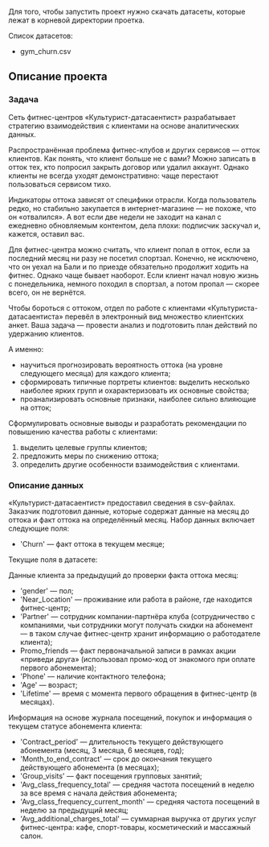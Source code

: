 Для того, чтобы запустить проект нужно скачать датасеты, которые лежат в корневой директории проетка.

Список датасетов:
- gym_churn.csv

## Описание проекта

### Задача

Сеть фитнес-центров «Культурист-датасаентист» разрабатывает стратегию взаимодействия с клиентами на основе аналитических данных.

Распространённая проблема фитнес-клубов и других сервисов — отток клиентов. Как понять, что клиент больше не с вами? Можно записать в отток тех, кто попросил закрыть договор или удалил аккаунт. Однако клиенты не всегда уходят демонстративно: чаще перестают пользоваться сервисом тихо.

Индикаторы оттока зависят от специфики отрасли. Когда пользователь редко, но стабильно закупается в интернет-магазине — не похоже, что он «отвалился». А вот если две недели не заходит на канал с ежедневно обновляемым контентом, дела плохи: подписчик заскучал и, кажется, оставил вас.

Для фитнес-центра можно считать, что клиент попал в отток, если за последний месяц ни разу не посетил спортзал. Конечно, не исключено, что он уехал на Бали и по приезде обязательно продолжит ходить на фитнес. Однако чаще бывает наоборот. Если клиент начал новую жизнь с понедельника, немного походил в спортзал, а потом пропал — скорее всего, он не вернётся.

Чтобы бороться с оттоком, отдел по работе с клиентами «Культуриста-датасаентиста» перевёл в электронный вид множество клиентских анкет. Ваша задача — провести анализ и подготовить план действий по удержанию клиентов.

А именно:

- научиться прогнозировать вероятность оттока (на уровне следующего месяца) для каждого клиента;
- сформировать типичные портреты клиентов: выделить несколько наиболее ярких групп и охарактеризовать их основные свойства;
- проанализировать основные признаки, наиболее сильно влияющие на отток;

Сформулировать основные выводы и разработать рекомендации по повышению качества работы с клиентами:
1) выделить целевые группы клиентов;
2) предложить меры по снижению оттока;
3) определить другие особенности взаимодействия с клиентами.

### Описание данных

«Культурист-датасаентист» предоставил сведения в csv-файлах. Заказчик подготовил данные, которые содержат данные на месяц до оттока и факт оттока на определённый месяц. Набор данных включает следующие поля:

- 'Churn' — факт оттока в текущем месяце;

Текущие поля в датасете:

Данные клиента за предыдущий до проверки факта оттока месяц:
- 'gender' — пол;
- 'Near_Location' — проживание или работа в районе, где находится фитнес-центр;
- 'Partner' — сотрудник компании-партнёра клуба (сотрудничество с компаниями, чьи сотрудники могут получать скидки на абонемент — в таком случае фитнес-центр хранит информацию о работодателе клиента);
- Promo_friends — факт первоначальной записи в рамках акции «приведи друга» (использовал промо-код от знакомого при оплате первого абонемента);
- 'Phone' — наличие контактного телефона;
- 'Age' — возраст;
- 'Lifetime' — время с момента первого обращения в фитнес-центр (в месяцах).

Информация на основе журнала посещений, покупок и информация о текущем статусе абонемента клиента:

- 'Contract_period' — длительность текущего действующего абонемента (месяц, 3 месяца, 6 месяцев, год);
- 'Month_to_end_contract' — срок до окончания текущего действующего абонемента (в месяцах);
- 'Group_visits' — факт посещения групповых занятий;
- 'Avg_class_frequency_total' — средняя частота посещений в неделю за все время с начала действия абонемента;
- 'Avg_class_frequency_current_month' — средняя частота посещений в неделю за предыдущий месяц;
- 'Avg_additional_charges_total' — суммарная выручка от других услуг фитнес-центра: кафе, спорт-товары, косметический и массажный салон.
